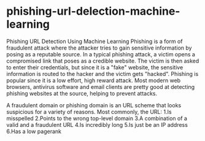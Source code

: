 # phishing-url-delection-machine-learning
Phishing URL Detection Using Machine Learning
Phishing is a form of fraudulent attack where the attacker tries to gain sensitive information by posing as a reputable source. In a typical phishing attack, a victim opens a compromised link that poses as a credible website. The victim is then asked to enter their credentials, but since it is a "fake" website, the sensitive information is routed to the hacker and the victim gets "hacked". Phishing is popular since it is a low effort, high reward attack. Most modern web browsers, antivirus software and email clients are pretty good at detecting phishing websites at the source, helping to prevent attacks.

A fraudulent domain or phishing domain is an URL scheme that looks suspicious for a variety of reasons. Most commonly, the URL: 
1.Is misspelled
2.Points to the wrong top-level domain
3.A combination of a valid and a fraudulent URL
4.Is incredibly long 
5.Is just be an IP address
6.Has a low pagerank
